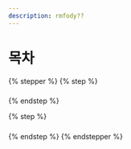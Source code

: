 ```yaml
---
description: rmfody??
---
```


# 목차

{% stepper %}
{% step %}
###


{% endstep %}

{% step %}
###


{% endstep %}
{% endstepper %}
